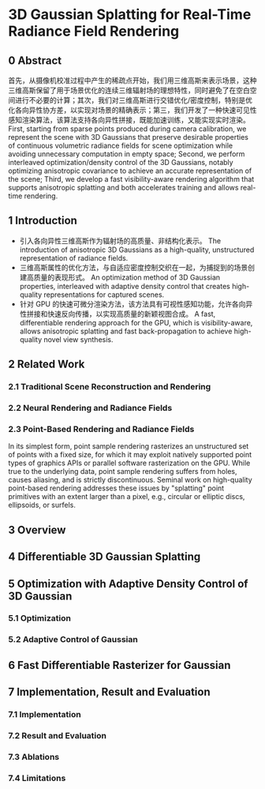# 3D Gaussian Splatting for Real-Time Radiance Field Rendering

## 0 Abstract

首先，从摄像机校准过程中产生的稀疏点开始，我们用三维高斯来表示场景，这种三维高斯保留了用于场景优化的连续三维辐射场的理想特性，同时避免了在空白空间进行不必要的计算；其次，我们对三维高斯进行交错优化/密度控制，特别是优化各向异性协方差，以实现对场景的精确表示；第三，我们开发了一种快速可见性感知渲染算法，该算法支持各向异性拼接，既能加速训练，又能实现实时渲染。
First, starting from sparse points produced during camera calibration, we represent the scene with 3D Gaussians that preserve desirable properties of continuous volumetric radiance fields for scene optimization while avoiding unnecessary computation in empty space; Second, we perform interleaved optimization/density control of the 3D Gaussians, notably optimizing anisotropic covariance to achieve an accurate representation of the scene; Third, we develop a fast visibility-aware rendering algorithm that supports anisotropic splatting and both accelerates training and allows real-time rendering. 

## 1 Introduction

- 引入各向异性三维高斯作为辐射场的高质量、非结构化表示。
  The introduction of anisotropic 3D Gaussians as a high-quality, unstructured representation of radiance fields.
- 三维高斯属性的优化方法，与自适应密度控制交织在一起，为捕捉到的场景创建高质量的表现形式。
  An optimization method of 3D Gaussian properties, interleaved with adaptive density control that creates high-quality representations for captured scenes.
- 针对 GPU 的快速可微分渲染方法，该方法具有可视性感知功能，允许各向异性拼接和快速反向传播，以实现高质量的新颖视图合成。
  A fast, differentiable rendering approach for the GPU, which is visibility-aware, allows anisotropic splatting and fast back-propagation to achieve high-quality novel view synthesis.

## 2 Related Work

### 2.1 Traditional Scene Reconstruction and Rendering

### 2.2 Neural Rendering and Radiance Fields

### 2.3 Point-Based Rendering and Radiance Fields

In its simplest form, point sample rendering rasterizes an unstructured set of points with a fixed size, for which it may exploit natively supported point types of graphics APIs or parallel software rasterization on the GPU. While true to the underlying data, point sample rendering suffers from holes, causes aliasing, and is strictly discontinuous. Seminal work on high-quality point-based rendering addresses these issues by "splatting" point primitives with an extent larger than a pixel, e.g., circular or elliptic discs, ellipsoids, or surfels.

## 3 Overview

## 4 Differentiable 3D Gaussian Splatting

## 5 Optimization with Adaptive Density Control of 3D Gaussian

### 5.1 Optimization

### 5.2 Adaptive Control of Gaussian

## 6 Fast Differentiable Rasterizer for Gaussian

## 7 Implementation, Result and Evaluation

### 7.1 Implementation

### 7.2 Result and Evaluation

### 7.3 Ablations

### 7.4 Limitations

